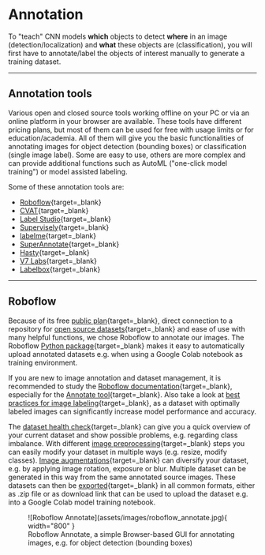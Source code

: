# Annotation

To "teach" CNN models **which** objects to detect **where** in an image
(detection/localization) and **what** these objects are (classification), you
will first have to annotate/label the objects of interest manually to generate
a training dataset.

---

## Annotation tools

Various open and closed source tools working offline on your PC or via an
online platform in your browser are available. These tools have different
pricing plans, but most of them can be used for free with usage limits or for
education/academia. All of them will give you the basic functionalities of
annotating images for object detection (bounding boxes) or classification
(single image label). Some are easy to use, others are more complex and can
provide additional functions such as AutoML ("one-click model training") or
model assisted labeling.

Some of these annotation tools are:

- [Roboflow](https://roboflow.com/){target=_blank}
- [CVAT](https://www.cvat.ai/){target=_blank}
- [Label Studio](https://labelstud.io/){target=_blank}
- [Supervisely](https://supervise.ly/){target=_blank}
- [labelme](https://github.com/wkentaro/labelme){target=_blank}
- [SuperAnnotate](https://www.superannotate.com/){target=_blank}
- [Hasty](https://hasty.ai/){target=_blank}
- [V7 Labs](https://www.v7labs.com/){target=_blank}
- [Labelbox](https://labelbox.com/){target=_blank}

---

## Roboflow

Because of its free [public plan](https://roboflow.com/pricing){target=_blank},
direct connection to a repository for
[open source datasets](https://roboflow.com/universe){target=_blank} and ease
of use with many helpful functions, we chose Roboflow to annotate our images.
The Roboflow [Python package](https://docs.roboflow.com/python){target=_blank}
makes it easy to automatically upload annotated datasets e.g. when using a
Google Colab notebook as training environment.

If you are new to image annotation and dataset management, it is recommended to
study the [Roboflow documentation](https://docs.roboflow.com/){target=_blank},
especially for the [Annotate tool](https://docs.roboflow.com/annotate){target=_blank}.
Also take a look at
[best practices for image labeling](https://blog.roboflow.com/tips-for-how-to-label-images/){target=_blank},
as a dataset with optimally labeled images can significantly increase model
performance and accuracy.

The [dataset health check](https://docs.roboflow.com/dataset-health-check){target=_blank}
can give you a quick overview of your current dataset and show possible
problems, e.g. regarding class imbalance. With different
[image preprocessing](https://docs.roboflow.com/image-transformations/image-preprocessing){target=_blank}
steps you can easily modify your dataset in multiple ways (e.g. resize,
modify classes).
[Image augmentations](https://docs.roboflow.com/image-transformations/image-augmentation){target=_blank}
can diversify your dataset, e.g. by applying image rotation, exposure or blur.
Multiple dataset can be generated in this way from the same annotated source
images. These datasets can then be
[exported](https://docs.roboflow.com/exporting-data){target=_blank} in all
common formats, either as .zip file or as download link that can be used to
upload the dataset e.g. into a Google Colab model training notebook.

<figure markdown>
  ![Roboflow Annotate](assets/images/roboflow_annotate.jpg){ width="800" }
  <figcaption>Roboflow Annotate, a simple Browser-based GUI for annotating
              images, e.g. for object detection (bounding boxes)</figcaption>
</figure>
